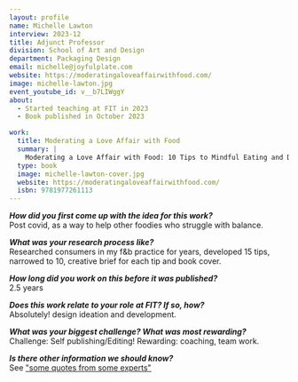 ```yaml
---
layout: profile
name: Michelle Lawton
interview: 2023-12
title: Adjunct Professor
division: School of Art and Design
department: Packaging Design
email: michelle@joyfulplate.com
website: https://moderatingaloveaffairwithfood.com/
image: michelle-lawton.jpg
event_youtube_id: v__b7LIWggY
about:
  - Started teaching at FIT in 2023
  - Book published in October 2023

work:
  title: Moderating a Love Affair with Food  
  summary: |
    Moderating a Love Affair with Food: 10 Tips to Mindful Eating and Drinking is an easy-to-read and entertaining guidebook for the industry pro, the food- and wine-obsessed, "foodie," home cook, or any eater who adores food and drink but is looking for a little help with moderating. The book offers ten tips for self-control based on a food pro's personal experience eating and drinking at home, work, and in social settings. The book covers subjects of self-care, moderating alcohol, cooking mindfully, eating out in restaurants and navigating the many tempting social situations we find ourselves in, and the expectations that others can put on us. Throughout the book, Michelle shares funny anecdotes about everyday life and examples of ways to pay attention to our mood and surroundings. What's different about this book? There are so many recipe books on the joy of cooking. And so many apps and programs on dieting or abstinence. This book is about loving yourself enough to enjoy everything in balance. Michelle draws on her experiences working in the food and wine industries, beginning as a corporate brand manager for super-premium Italian wines and Champagnes.
  type: book
  image: michelle-lawton-cover.jpg
  website: https://moderatingaloveaffairwithfood.com/
  isbn: 9781977261113
---
```

***How did you first come up with the idea for this work?***  
Post covid, as a way to help other foodies who struggle with balance. 

***What was your research process like?***  
Researched consumers in my f&b practice for years, developed 15 tips, narrowed to 10, creative brief for each tip and book cover. 

***How long did you work on this before it was published?***  
2.5 years 

***Does this work relate to your role at FIT? If so, how?***  
Absolutely! design ideation and development. 

***What was your biggest challenge? What was most rewarding?***  
Challenge: Self publishing/Editing! Rewarding: coaching, team work. 

***Is there other information we should know?***  
See ["some quotes from some experts"](https://moderatingaloveaffairwithfood.com/)
